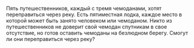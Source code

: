Пять путешественников, каждый с тремя чемоданами, хотят  переправиться  через  реку.  Есть  пятиместная  лодка, каждое место в которой может быть  занято человеком или чемоданом. Никто из путешественников не доверит свой чемодан  спутникам  в  свое  отсутствие, но  готов  оставить  чемоданы на безлюдном берегу. Смогут ли они переправиться через реку?